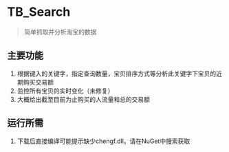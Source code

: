 # TB_Search

> 简单抓取并分析淘宝的数据

## 主要功能
1. 根据键入的关键字，指定查询数量，宝贝排序方式等分析此关键字下宝贝的近期购买交易额
2. 监控所有宝贝的实时变化（未修复）
3. 大概给出截至目前为止购买的人流量和总的交易额

## 运行所需
1. 下载后直接编译可能提示缺少chengf.dll，请在NuGet中搜索获取

